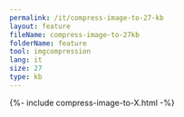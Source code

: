 ```yaml
---
permalink: /it/compress-image-to-27-kb
layout: feature
fileName: compress-image-to-27kb
folderName: feature
tool: imgcompression
lang: it
size: 27
type: kb
---
```


{%- include compress-image-to-X.html -%}
